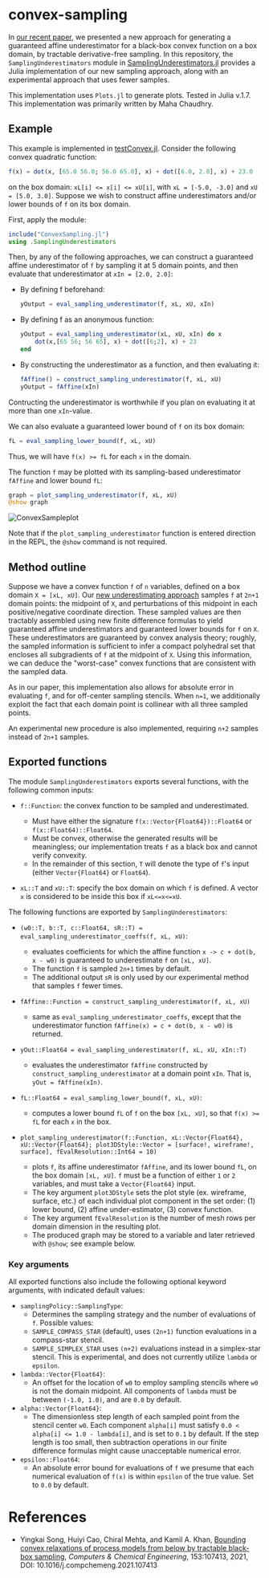 # convex-sampling

In [our recent paper](https://doi.org/10.1016/j.compchemeng.2021.107413), we presented a new approach for generating a guaranteed affine underestimator for a black-box convex function on a box domain, by tractable derivative-free sampling.
In this repository, the `SamplingUnderestimators` module in [SamplingUnderestimators.jl](src/SamplingUnderestimators.jl) provides a Julia implementation of our new sampling approach, along with an experimental approach that uses fewer samples.

This implementation uses `Plots.jl` to generate plots. Tested in Julia v.1.7. This implementation was primarily written by Maha Chaudhry.

## Example

This example is implemented in [testConvex.jl](test/testConvex.jl).
Consider the following convex quadratic function: 
```Julia
f(x) = dot(x, [65.0 56.0; 56.0 65.0], x) + dot([6.0, 2.0], x) + 23.0
```
on the box domain: `xL[i] <= x[i] <= xU[i]`, with `xL = [-5.0, -3.0]` and `xU = [5.0, 3.0]`. Suppose we wish to construct affine underestimators and/or lower bounds of `f` on its box domain.

First, apply the module:
```julia
include("ConvexSampling.jl")
using .SamplingUnderestimators
```
Then, by any of the following approaches, we can construct a guaranteed affine underestimator of `f` by sampling it at 5 domain points, and then evaluate that underestimator at `xIn = [2.0, 2.0]`:
- By defining f beforehand:
  ```Julia
  yOutput = eval_sampling_underestimator(f, xL, xU, xIn)
  ```

- By defining f as an anonymous function:
  ```Julia
  yOutput = eval_sampling_underestimator(xL, xU, xIn) do x
      dot(x,[65 56; 56 65], x) + dot([6;2], x) + 23
  end
  ```

- By constructing the underestimator as a function, and then evaluating it:
  ```Julia
  fAffine() = construct_sampling_underestimator(f, xL, xU)
  yOutput = fAffine(xIn)
  ```
Contructing the underestimator is worthwhile if you plan on evaluating it at more than one `xIn`-value.

We can also evaluate a guaranteed lower bound of `f` on its box domain:
```julia
fL = eval_sampling_lower_bound(f, xL, xU)
```
Thus, we will have `f(x) >= fL` for each `x` in the  domain.

The function `f` may be plotted with its sampling-based underestimator `fAffine` and lower bound `fL`:
   ```Julia
  graph = plot_sampling_underestimator(f, xL, xU)
  @show graph
   ```

![ConvexSampleplot](https://user-images.githubusercontent.com/104848815/173203263-26bdc553-c1b5-496a-913f-eeb0553461d7.png)

Note that if the `plot_sampling_underestimator` function is entered direction in the REPL, the `@show` command is not required.

## Method outline

Suppose we have a convex function `f` of `n` variables, defined on a box domain `X = [xL, xU]`. Our [new underestimating approach](https://doi.org/10.1016/j.compchemeng.2021.107413) samples `f` at `2n+1` domain points: the midpoint of `X`, and perturbations of this midpoint in each positive/negative coordinate direction. These sampled values are then tractably assembled using new finite difference formulas to yield guaranteed affine underestimators and guaranteed lower bounds for `f` on `X`. These underestimators are guaranteed by convex analysis theory; roughly, the sampled information is sufficient to infer a compact polyhedral set that encloses all subgradients of `f` at the midpoint of `X`. Using this information, we can deduce the "worst-case" convex functions that are consistent with the sampled data.

As in our paper, this implementation also allows for absolute error in evaluating `f`, and for off-center sampling stencils. When `n=1`, we additionally exploit the fact that each domain point is collinear with all three sampled points.

An experimental new procedure is also implemented, requiring `n+2` samples instead of `2n+1` samples.

## Exported functions

The module `SamplingUnderestimators` exports several functions, with the following common inputs:

- `f::Function`: the convex function to be sampled and underestimated.
  - Must have either the signature `f(x::Vector{Float64})::Float64` or `f(x::Float64)::Float64`. 
  - Must be convex, otherwise the generated results will be meaningless; our implementation treats `f` as a black box and cannot verify convexity. 
  - In the remainder of this section, `T` will denote the type of `f`'s input (either `Vector{Float64}` or `Float64`).

- `xL::T` and `xU::T`: specify the box domain on which `f` is defined. A vector `x` is considered to be inside this box if `xL<=x<=xU`.

The following functions are exported by `SamplingUnderestimators`:

- `(w0::T, b::T, c::Float64, sR::T) = eval_sampling_underestimator_coeffs(f, xL, xU)`:
  - evaluates coefficients for which the affine function `x -> c + dot(b, x - w0)` is guaranteed to underestimate `f` on `[xL, xU]`. 
  - The function `f` is sampled `2n+1` times by default.
  - The additional output `sR` is only used by our experimental method that samples `f` fewer times.

- `fAffine::Function = construct_sampling_underestimator(f, xL, xU)`
  - same as `eval_sampling_underestimator_coeffs`, except that the underestimator function `fAffine(x) = c + dot(b, x - w0)` is returned.

- `yOut::Float64 = eval_sampling_underestimator(f, xL, xU, xIn::T)`
  - evaluates the underestimator `fAffine` constructed by `construct_sampling_underestimator` at a domain point `xIn`. That is, `yOut = fAffine(xIn)`.

-  `fL::Float64 = eval_sampling_lower_bound(f, xL, xU)`:
    - computes a lower bound `fL` of `f` on the box `[xL, xU]`, so that `f(x) >= fL` for each `x` in the box.

-  `plot_sampling_underestimator(f::Function, xL::Vector{Float64}, xU::Vector{Float64}; plot3DStyle::Vector = [surface!, wireframe!, surface], fEvalResolution::Int64 = 10)`
    -  plots `f`, its affine underestimator `fAffine`, and its lower bound `fL`, on the box domain `[xL, xU]`. `f` must be a function of either `1` or `2` variables, and must take a `Vector{Float64}` input.
    - The key argument `plot3DStyle` sets the plot style (ex. wireframe, surface, etc.) of each individual plot component in the set order: (1) lower bound, (2) affine under-estimator, (3) convex function.
    - The key argument `fEvalResolution` is the number of mesh rows per domain dimension in the resulting plot.
    - The produced graph may be stored to a variable and later retrieved with `@show`; see example below.

### Key arguments

All exported functions also include the following optional keyword arguments, with indicated default values:
- `samplingPolicy::SamplingType`:
  - Determines the sampling strategy and the number of evaluations of `f`. Possible values: 
  - `SAMPLE_COMPASS_STAR` (default),  uses `(2n+1)` function evaluations in a compass-star stencil. 
  - `SAMPLE_SIMPLEX_STAR` uses `(n+2)` evaluations instead in a simplex-star stencil. This is experimental, and does not currently utilize `lambda` or `epsilon`.
- `lambda::Vector{Float64}`:
  - An offset for the location of `w0` to employ sampling stencils where `w0` is not the domain midpoint. All components of `lambda` must be between `(-1.0, 1.0)`, and are `0.0` by default.
- `alpha::Vector{Float64}`:
  - The dimensionless step length of each sampled point from the stencil center `w0`. Each component `alpha[i]` must satisfy `0.0 < alpha[i] <= 1.0 - lambda[i]`, and is set to `0.1` by default. If the step length is too small, then subtraction operations in our finite difference formulas might cause unacceptable numerical error.
- `epsilon::Float64`:
  - An absolute error bound for evaluations of `f` we presume that each numerical evaluation of `f(x)` is within `epsilon` of the true value. Set to `0.0` by default.

# References

- Yingkai Song, Huiyi Cao, Chiral Mehta, and Kamil A. Khan, [Bounding convex relaxations of process models from below by tractable black-box sampling]( https://doi.org/10.1016/j.compchemeng.2021.107413), _Computers & Chemical Engineering_, 153:107413, 2021, DOI: 10.1016/j.compchemeng.2021.107413
